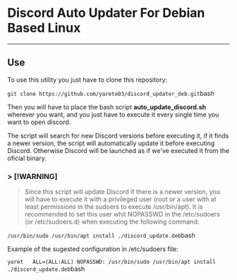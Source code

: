 # Discord Auto Updater For Debian Based Linux
---

## Use
To use this utility you just have to clone this repository:

```git clone https://github.com/yarete03/discord_updater_deb.git```bash

Then you will have to place the bash script **auto_update_discord.sh** wherever 
you want, and you just have to execute it every single time you want to open discord.

The script will search for new Discord versions before executing it, if it finds a 
newer version, the script will automatically update it before executing Discord. 
Otherwise Discord will be launched as if we've executed it from the oficial binary.

### > [!WARNING]
> Since this script will update Discord if there is a newer version, you will have to 
execute it with a privileged user (root or a user with at least permissions in the 
sudoers to execute /usr/bin/apt). It is recommended to set this user whit NOPASSWD 
in the /etc/sudoers (or /etc/sudoers.d) when executing the following command:

```/usr/bin/sudo /usr/bin/apt install ./discord_update.deb```bash

Example of the sugested configuration in /etc/sudoers file:

```yaret   ALL=(ALL:ALL) NOPASSWD: /usr/bin/sudo /usr/bin/apt install ./discord_update.deb```bash
